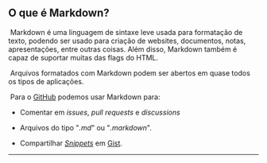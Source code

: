## O que é Markdown?

&nbsp;Markdown é uma linguagem de sintaxe leve usada para formatação de texto, podendo ser usado para criação de websites, documentos, notas, apresentações, entre outras coisas. 
Além disso, Markdown também é capaz de suportar muitas das flags do HTML.

&nbsp;Arquivos formatados com Markdown podem ser abertos em quase todos os tipos de aplicações.

&nbsp;Para o [GitHub](https://github.com/) podemos usar Markdown para:

- Comentar em *issues*, *pull requests* e *discussions*

- Arquivos do tipo "*.md*" ou "*.markdown*".
- Compartilhar *[Snippets](../Dicionário/Snippets-1.md)* em [Gist](../Dicionário/Gist-1.md).
***